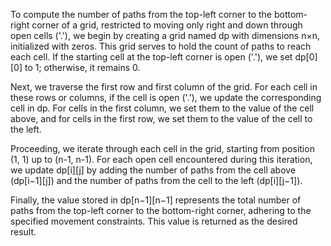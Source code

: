 
To compute the number of paths from the top-left corner to the bottom-right corner of a grid, restricted to moving only right and down through open cells ('.'), we begin by creating a grid named dp with dimensions n×n, initialized with zeros. This grid serves to hold the count of paths to reach each cell. If the starting cell at the top-left corner is open ('.'), we set dp[0][0] to 1; otherwise, it remains 0.

Next, we traverse the first row and first column of the grid. For each cell in these rows or columns, if the cell is open ('.'), we update the corresponding cell in dp. For cells in the first column, we set them to the value of the cell above, and for cells in the first row, we set them to the value of the cell to the left.

Proceeding, we iterate through each cell in the grid, starting from position (1, 1) up to (n-1, n-1). For each open cell encountered during this iteration, we update dp[i][j] by adding the number of paths from the cell above (dp[i−1][j]) and the number of paths from the cell to the left (dp[i][j−1]).

Finally, the value stored in dp[n−1][n−1] represents the total number of paths from the top-left corner to the bottom-right corner, adhering to the specified movement constraints. This value is returned as the desired result.
